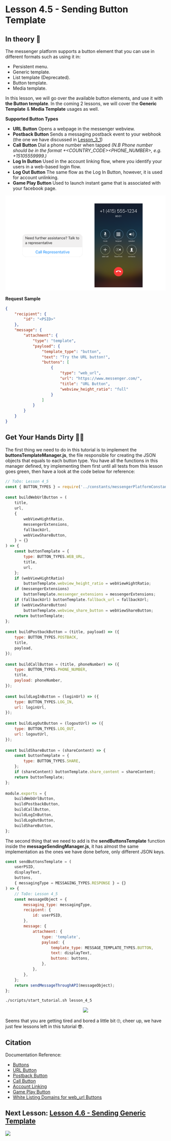 # Lesson 4.5 - Sending Button Template

## In theory 📖

The messenger platform supports a button element that you can use in different formats such as using it in:

-   Persistent menu.
-   Generic template.
-   List template (Deprecated).
-   Button template.
-   Media template.

In this lesson, we will go over the available button elements, and use it with **the Button template**. In the coming 2 lessons, we will cover the **Generic Template** & **Media Template** usages as well.

**Supported Button Types**

-   **URL Button** Opens a webpage in the messenger webview.
-   **Postback Button** Sends a messaging postback event to your webhook (the one we have discussed in [Lesson_3_1](ds))
-   **Call Button** Dial a phone number when tapped _(N.B Phone number should be in the format +<COUNTRY_CODE><PHONE_NUMBER>, e.g. +15105559999.)_
-   **Log In Button** Used in the account linking flow, where you identify your users in a web-based login flow.
-   **Log Out Button** The same flow as the Log In Button, however, it is used for account unlinking.
-   **Game Play Button** Used to launch instant game that is associated with your facebook page.

![image](images/lesson_4_5_im1.png)

**Request Sample**

```json
{
    "recipient": {
        "id": "<PSID>"
    },
    "message": {
        "attachment": {
            "type": "template",
            "payload": {
                "template_type": "button",
                "text": "Try the URL button!",
                "buttons": [
                    {
                        "type": "web_url",
                        "url": "https://www.messenger.com/",
                        "title": "URL Button",
                        "webview_height_ratio": "full"
                    }
                ]
            }
        }
    }
}
```

## Get Your Hands Dirty 👩‍💻

The first thing we need to do in this tutorial is to implement the **buttonsTemplateManager.js**, the file responsible for creating the JSON objects that equals to each button type. You have all the functions in this manager defined, try implementing them first until all tests from this lesson goes green, then have a look at the code below for reference:

```javascript
// ToDo: Lesson 4_5
const { BUTTON_TYPES } = require('../constants/messengerPlatformConstants');

const buildWebUrlButton = (
    title,
    url,
    {
        webViewHightRatio,
        messengerExtensions,
        fallbackUrl,
        webViewShareButton,
    } = {}
) => {
    const buttonTemplate = {
        type: BUTTON_TYPES.WEB_URL,
        title,
        url,
    };
    if (webViewHightRatio)
        buttonTemplate.webview_height_ratio = webViewHightRatio;
    if (messengerExtensions)
        buttonTemplate.messenger_extensions = messengerExtensions;
    if (fallbackUrl) buttonTemplate.fallback_url = fallbackUrl;
    if (webViewShareButton)
        buttonTemplate.webview_share_button = webViewShareButton;
    return buttonTemplate;
};

const buildPostbackButton = (title, payload) => ({
    type: BUTTON_TYPES.POSTBACK,
    title,
    payload,
});

const buildCallButton = (title, phoneNumber) => ({
    type: BUTTON_TYPES.PHONE_NUMBER,
    title,
    payload: phoneNumber,
});

const buildLogInButton = (loginUrl) => ({
    type: BUTTON_TYPES.LOG_IN,
    url: loginUrl,
});

const buildLogOutButton = (logoutUrl) => ({
    type: BUTTON_TYPES.LOG_OUT,
    url: logoutUrl,
});

const buildShareButton = (shareContent) => {
    const buttonTemplate = {
        type: BUTTON_TYPES.SHARE,
    };
    if (shareContent) buttonTemplate.share_content = shareContent;
    return buttonTemplate;
};

module.exports = {
    buildWebUrlButton,
    buildPostbackButton,
    buildCallButton,
    buildLogInButton,
    buildLogOutButton,
    buildShareButton,
};
```

The second thing that we need to add is the **sendButtonsTemplate** function inside the **messageSendingManager.js**, it has almost the same implementation as the ones we have done before, only different JSON keys.

```javascript
const sendButtonsTemplate = (
    userPSID,
    displayText,
    buttons,
    { messagingType = MESSAGING_TYPES.RESPONSE } = {}
) => {
    // ToDo: Lesson 4_5
    const messageObject = {
        messaging_type: messagingType,
        recipient: {
            id: userPSID,
        },
        message: {
            attachment: {
                type: 'template',
                payload: {
                    template_type: MESSAGE_TEMPLATE_TYPES.BUTTON,
                    text: displayText,
                    buttons: buttons,
                },
            },
        },
    };
    return sendMessageThroughAPI(messageObject);
};
```

```sh
./scripts/start_tutorial.sh lesson_4_5
```

<p align="center">
  <img src="https://media.giphy.com/media/l0Ex4RrzA2LbaJJba/giphy.gif" />
</p>

Seems that you are getting tired and bored a little bit 🙄, cheer up, we have just few lessons left in this tutorial 😎.

## Citation

Documentation Reference:

-   [Buttons](https://developers.facebook.com/docs/messenger-platform/send-messages/buttons)
-   [URL Button](https://developers.facebook.com/docs/messenger-platform/reference/buttons/url)
-   [Postback Button](https://developers.facebook.com/docs/messenger-platform/reference/buttons/postback)
-   [Call Button](https://developers.facebook.com/docs/messenger-platform/reference/buttons/call)
-   [Account Linking](https://developers.facebook.com/docs/messenger-platform/identity/account-linking)
-   [Game Play Button](https://developers.facebook.com/docs/messenger-platform/reference/buttons/game-play)
-   [White Listing Domains for web_url Buttons](https://developers.facebook.com/docs/messenger-platform/reference/messenger-profile-api/domain-whitelisting)

## Next Lesson: [Lesson 4.6 - Sending Generic Template](Lesson_4_6.md)

[<img src="https://img.shields.io/badge/@_mluay%20-%231DA1F2.svg?&style=for-the-badge&logo=Twitter&logoColor=white"/>](https://twitter.com/_mluay)
